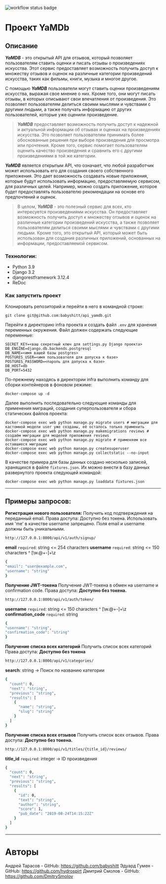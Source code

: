 ![workflow status badge](https://github.com/DmitrySmolov/yamdb_final/actions/workflows/yamdb_workflow.yml/badge.svg)

# Проект YaMDb
## Описание
***YaMDB*** - это открытый API для отзывов, который позволяет пользователям ставить оценки и писать отзывы о произведениях искусства. Этот сервис предоставляет возможность получить доступ к множеству отзывов и оценок на различные категории произведений искусства, таких как фильмы, книги, музыка и многое другое.

С помощью ***YaMDB*** пользователи могут ставить оценки произведениям искусства, выражая свое мнение о них. Кроме того, они могут писать отзывы, в которых описывают свои впечатления от произведения. Это позволяет пользователям делиться своими мыслями и чувствами с другими людьми, а также получать информацию от других пользователей, которые уже оценили произведение.

> ***YaMDB*** предоставляет возможность получить доступ к надежной и актуальной информации об отзывах и оценках на произведениях искусства. Это позволяет пользователям принимать более обоснованные решения при выборе произведения для просмотра или прочтения. Кроме того, сервис помогает пользователям оценить качество произведения и сравнить его с другими произведениями в той же категории.

***YaMDB*** является открытым API, что означает, что любой разработчик может использовать его для создания своего собственного приложения. Это дает возможность создавать новые приложения, которые будут использовать информацию, предоставляемую сервисом, для различных целей. Например, можно создать приложение, которое будет предоставлять пользователю рекомендации на основе его предпочтений и оценок.

> В целом, ***YaMDB*** - это полезный сервис для всех, кто интересуется произведениями искусства. Он предоставляет возможность получить доступ к множеству отзывов и оценок на различные категории произведений искусства, а также позволяет пользователям делиться своими мыслями и чувствами с другими людьми. Кроме того, это открытый API, который может быть использован для создания различных приложений, основанных на информации, предоставляемой сервисом.
### Технологии:
- Python 3.9
- Django 3.2
- djangorestframework 3.12.4
- ReDoc

### Как запустить проект
Клонировать репозиторий и перейти в него в командной строке:

```
git clone git@github.com:babyshitt/api_yamdb.git
```

Перейти в директорию infra проекта и создать файл `.env` для хранения переменных окружения. Файл должен содержать следующие переменные:
```
SECRET_KEY=<ваш секретный ключ для settings.py Django проекта>
DB_ENGINE=django.db.backends.postgresql
DB_NAME=<имя вашей базы postgres>
POSTGRES_USER=<имя пользователя для допуска к базе>
POSTGRES_PASSWORD=<пароль для допуска к базе>
DB_HOST=db
DB_PORT=5432
```

По-прежнему находясь в директории infra выполнить команду для сборки контейнеров в фоновом режиме:
```
docker-compose up -d
```

Далее выполнить последовательно следующие команды для применения миграций, создания суперпользователя и сбора статических файлов проекта:
```
docker-compose exec web python manage.py migrate users # миграции для кастомной модели user уже созданы, её осталось только применить
docker-compose exec web python manage.py makemigrations reviews # создаём миграции для моделей приложения reviews
docker-compose exec web python manage.py migrate # применяем все оставшиеся миграции
docker-compose exec web python manage.py createsuperuser
docker-compose exec web python manage.py collectstatic --no-input
```
В качестве примера для базы данных создано несколько записей, хранящихся в файле `fixtures.json`. Их можно внести в базу данных развернутого проекта следующей командой:
```
docker-compose exec web python manage.py loaddata fixtures.json
```

---
## Примеры запросов:
**Регистрация нового пользователя:**
Получить код подтверждения на переданный email. Права доступа: Доступно без токена. Использовать имя 'me' в качестве username запрещено. Поля email и username должны быть уникальными.
```sh
http://127.0.0.1:8000/api/v1/auth/signup/
```
**email** `required`: string <email> <= 254 characters
**username** `required`: string <= 150 characters ^ [\w.@+-]+\z
```sh
{
"email": "user@example.com",
"username": "string"
}
```

**Получение JWT-токена**
Получение JWT-токена в обмен на username и confirmation code. Права доступа: **Доступно без токена.**
```sh
http://127.0.0.1:8000/api/v1/auth/token/
```
**username** `required`: string <= 150 characters ^ [\w.@+-]+\z
**confirmation_code** `required`: string
```sh
{
"username": "string",
"confirmation_code": "string"
}
```
**Получение списка всех категорий**
Получить список всех категорий Права доступа: **Доступно без токена**
```sh
http://127.0.0.1:8000/api/v1/categories/
```
**search**:	string -> Поиск по названию категории
```sh
{
  "count": 0,
  "next": "string",
  "previous": "string",
  "results": [
    {
      "name": "string",
      "slug": "string"
    }
  ]
}
```
**Получение списка всех отзывов**
Получить список всех отзывов. Права доступа: **Доступно без токена.**
```sh
http://127.0.0.1:8000/api/v1/titles/{title_id}/reviews/
```
**title_id** `required`: integer -> ID произведения
```sh
{
  "count": 0,
  "next": "string",
  "previous": "string",
  "results": [
    {
      "id": 0,
      "text": "string",
      "author": "string",
      "score": 1,
      "pub_date": "2019-08-24T14:15:22Z"
    }
  ]
}
```

---
# Авторы
Андрей Тарасов - GitHub: https://github.com/babyshitt
Эдуард Гумен - GitHub: https://github.com/hydrospirt
Дмитрий Смолов - GitHub: https://github.com/DmitrySmolov